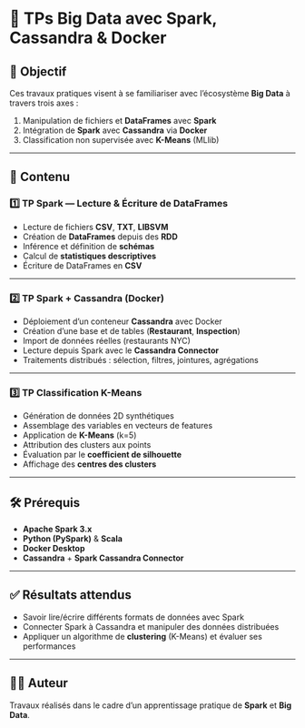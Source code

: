 # 🚀 TPs Big Data avec Spark, Cassandra & Docker

## 🎯 Objectif
Ces travaux pratiques visent à se familiariser avec l’écosystème **Big Data** à travers trois axes :
1. Manipulation de fichiers et **DataFrames** avec **Spark**  
2. Intégration de **Spark** avec **Cassandra** via **Docker**  
3. Classification non supervisée avec **K-Means** (MLlib)

---

## 📌 Contenu

### 1️⃣ TP Spark — Lecture & Écriture de DataFrames
- Lecture de fichiers **CSV**, **TXT**, **LIBSVM**
- Création de **DataFrames** depuis des **RDD**
- Inférence et définition de **schémas**
- Calcul de **statistiques descriptives**
- Écriture de DataFrames en **CSV**

---

### 2️⃣ TP Spark + Cassandra (Docker)
- Déploiement d’un conteneur **Cassandra** avec Docker
- Création d’une base et de tables (**Restaurant**, **Inspection**)
- Import de données réelles (restaurants NYC)
- Lecture depuis Spark avec le **Cassandra Connector**
- Traitements distribués : sélection, filtres, jointures, agrégations

---

### 3️⃣ TP Classification K-Means
- Génération de données 2D synthétiques
- Assemblage des variables en vecteurs de features
- Application de **K-Means** (k=5)
- Attribution des clusters aux points
- Évaluation par le **coefficient de silhouette**
- Affichage des **centres des clusters**

---

## 🛠️ Prérequis
- **Apache Spark 3.x**
- **Python (PySpark)** & **Scala**
- **Docker Desktop**
- **Cassandra** + **Spark Cassandra Connector**

---

## ✅ Résultats attendus
- Savoir lire/écrire différents formats de données avec Spark  
- Connecter Spark à Cassandra et manipuler des données distribuées  
- Appliquer un algorithme de **clustering** (K-Means) et évaluer ses performances  

---

## 👨‍💻 Auteur
Travaux réalisés dans le cadre d’un apprentissage pratique de **Spark** et **Big Data**.
